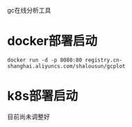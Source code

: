 gc在线分析工具

# docker部署启动
```
docker run -d -p 8080:80 registry.cn-shanghai.aliyuncs.com/shalousun/gcplot
```
# k8s部署启动
目前尚未调整好